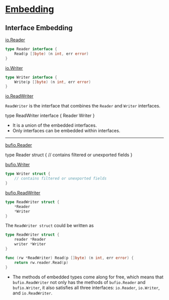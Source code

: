 # [Embedding](https://go.dev/doc/effective_go#embedding)

## Interface Embedding

[io.Reader](https://pkg.go.dev/io#Reader)

```go
type Reader interface {
    Read(p []byte) (n int, err error)
}
```

[io.Writer](https://pkg.go.dev/io#Writer)

```go
type Writer interface {
    Write(p []byte) (n int, err error)
}
```

[io.ReadWriter](https://pkg.go.dev/io#ReadWriter)

`ReadWriter` is the interface that combines the `Reader` and `Writer` interfaces.

type ReadWriter interface {
    Reader
    Writer
}

* It is a union of the embedded interfaces. 
* Only interfaces can be embedded within interfaces.

***

[bufio.Reader](https://pkg.go.dev/bufio#Reader)

type Reader struct {
	// contains filtered or unexported fields
}

[bufio.Writer](https://pkg.go.dev/bufio#Writer)

```go
type Writer struct {
	// contains filtered or unexported fields
}
```

[bufio.ReadWriter](https://pkg.go.dev/bufio#ReadWriter)

```go
type ReadWriter struct {
	*Reader
	*Writer
} 
```

The `ReadWriter struct` could be written as

```go
type ReadWriter struct {
    reader *Reader
    writer *Writer
}
```

```go
func (rw *ReadWriter) Read(p []byte) (n int, err error) {
    return rw.reader.Read(p)
}
```

* The methods of embedded types come along for free, which means that `bufio.ReadWriter` 
not only has the methods of `bufio.Reader` and `bufio.Writer`, 
it also satisfies all three interfaces: `io.Reader`, `io.Writer`, and `io.ReadWriter`.
